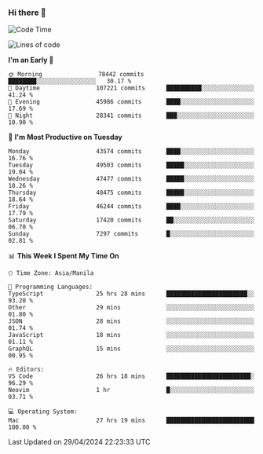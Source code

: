 ### Hi there 👋

<!--START_SECTION:waka-->
![Code Time](http://img.shields.io/badge/Code%20Time-5%2C102%20hrs%2044%20mins-blue)

![Lines of code](https://img.shields.io/badge/From%20Hello%20World%20I%27ve%20Written-115.2%20million%20lines%20of%20code-blue)

**I'm an Early 🐤** 

```text
🌞 Morning                78442 commits       ████████░░░░░░░░░░░░░░░░░   30.17 % 
🌆 Daytime                107221 commits      ██████████░░░░░░░░░░░░░░░   41.24 % 
🌃 Evening                45986 commits       ████░░░░░░░░░░░░░░░░░░░░░   17.69 % 
🌙 Night                  28341 commits       ███░░░░░░░░░░░░░░░░░░░░░░   10.90 % 
```
📅 **I'm Most Productive on Tuesday** 

```text
Monday                   43574 commits       ████░░░░░░░░░░░░░░░░░░░░░   16.76 % 
Tuesday                  49503 commits       █████░░░░░░░░░░░░░░░░░░░░   19.04 % 
Wednesday                47477 commits       █████░░░░░░░░░░░░░░░░░░░░   18.26 % 
Thursday                 48475 commits       █████░░░░░░░░░░░░░░░░░░░░   18.64 % 
Friday                   46244 commits       ████░░░░░░░░░░░░░░░░░░░░░   17.79 % 
Saturday                 17420 commits       ██░░░░░░░░░░░░░░░░░░░░░░░   06.70 % 
Sunday                   7297 commits        █░░░░░░░░░░░░░░░░░░░░░░░░   02.81 % 
```


📊 **This Week I Spent My Time On** 

```text
🕑︎ Time Zone: Asia/Manila

💬 Programming Languages: 
TypeScript               25 hrs 28 mins      ███████████████████████░░   93.20 % 
Other                    29 mins             ░░░░░░░░░░░░░░░░░░░░░░░░░   01.80 % 
JSON                     28 mins             ░░░░░░░░░░░░░░░░░░░░░░░░░   01.74 % 
JavaScript               18 mins             ░░░░░░░░░░░░░░░░░░░░░░░░░   01.11 % 
GraphQL                  15 mins             ░░░░░░░░░░░░░░░░░░░░░░░░░   00.95 % 

🔥 Editors: 
VS Code                  26 hrs 18 mins      ████████████████████████░   96.29 % 
Neovim                   1 hr                █░░░░░░░░░░░░░░░░░░░░░░░░   03.71 % 

💻 Operating System: 
Mac                      27 hrs 19 mins      █████████████████████████   100.00 % 
```


 Last Updated on 29/04/2024 22:23:33 UTC
<!--END_SECTION:waka-->


<!--
**rad182/rad182** is a ✨ _special_ ✨ repository because its `README.md` (this file) appears on your GitHub profile.

Here are some ideas to get you started:

- 🔭 I’m currently working on ...
- 🌱 I’m currently learning ...
- 👯 I’m looking to collaborate on ...
- 🤔 I’m looking for help with ...
- 💬 Ask me about ...
- 📫 How to reach me: ...
- 😄 Pronouns: ...
- ⚡ Fun fact: ...
-->

